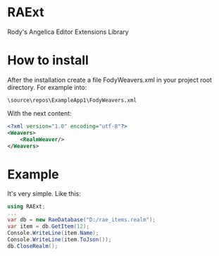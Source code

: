 # RAExt
Rody's Angelica Editor Extensions Library

# How to install
After the installation create a file FodyWeavers.xml in your project root directory. For example into:
```
\source\repos\ExampleApp1\FodyWeavers.xml
```
With the next content:
```xml
<?xml version="1.0" encoding="utf-8"?>
<Weavers>
	<RealmWeaver/>
</Weavers>
```

# Example
It's very simple. Like this:
```csharp
using RAExt;
...
var db = new RaeDatabase("D:/rae_items.realm");
var item = db.GetItem(12);
Console.WriteLine(item.Name);
Console.WriteLine(item.ToJson());
db.CloseRealm();
```
